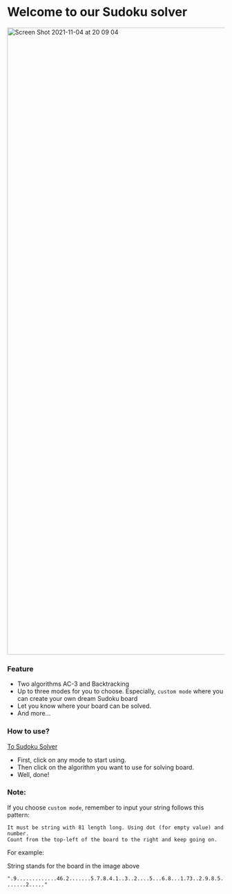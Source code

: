 # Welcome to our Sudoku solver

<img width="1450" alt="Screen Shot 2021-11-04 at 20 09 04" src="https://user-images.githubusercontent.com/42694704/140318943-c3d5ccdc-ba44-4866-9934-9b7f218a5e7d.png">

### Feature

- Two algorithms AC-3 and Backtracking
- Up to three modes for you to choose. Especially, `custom mode` where you can create your own dream Sudoku board
- Let you know where your board can be solved.
- And more...

### How to use? 
[To Sudoku Solver](https://cpea2506.github.io/sudoku/)

- First, click on any mode to start using.
- Then click on the algorithm you want to use for solving board.
- Well, done!

### Note:

If you choose `custom mode`, remember to input your string follows this pattern:

```
It must be string with 81 length long. Using dot (for empty value) and number. 
Count from the top-left of the board to the right and keep going on.
```

For example:

String stands for the board in the image above

`".9.............46.2.......5.7.8.4.1..3..2....5...6.8...1.73..2.9.8.5.......2....."` 
